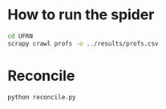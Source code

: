 # How to run the spider

```sh
cd UFRN
scrapy crawl profs -o ../results/profs.csv
```

# Reconcile

```sh
python reconcile.py
```
